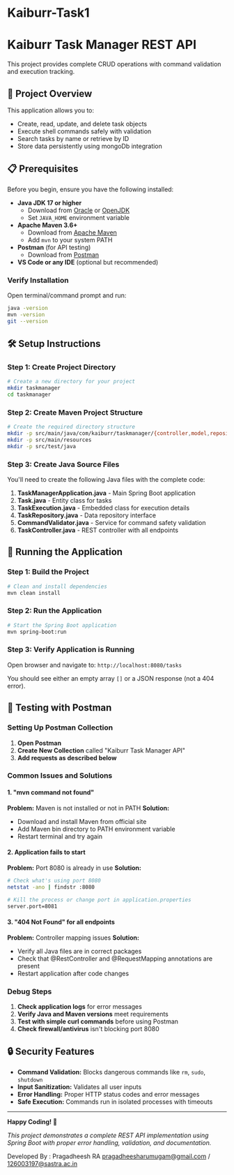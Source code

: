# Kaiburr-Task1

# Kaiburr Task Manager REST API

This project provides complete CRUD operations with command validation and execution tracking.

## 🚀 Project Overview

This application allows you to:
- Create, read, update, and delete task objects
- Execute shell commands safely with validation
- Search tasks by name or retrieve by ID
- Store data persistently using mongoDb integration

## 📋 Prerequisites

Before you begin, ensure you have the following installed:

- **Java JDK 17 or higher** 
  - Download from [Oracle](https://www.oracle.com/java/technologies/downloads/) or [OpenJDK](https://adoptium.net/)
  - Set `JAVA_HOME` environment variable
- **Apache Maven 3.6+**
  - Download from [Apache Maven](https://maven.apache.org/download.cgi)
  - Add `mvn` to your system PATH
- **Postman** (for API testing)
  - Download from [Postman](https://www.postman.com/downloads/)
- **VS Code or any IDE** (optional but recommended)

### Verify Installation

Open terminal/command prompt and run:
```bash
java -version
mvn -version
git --version
```


## 🛠️ Setup Instructions

### Step 1: Create Project Directory

```bash
# Create a new directory for your project
mkdir taskmanager
cd taskmanager
```

### Step 2: Create Maven Project Structure

```bash
# Create the required directory structure
mkdir -p src/main/java/com/kaiburr/taskmanager/{controller,model,repository,service}
mkdir -p src/main/resources
mkdir -p src/test/java
```


### Step 3: Create Java Source Files

You'll need to create the following Java files with the complete code:

1. **TaskManagerApplication.java** - Main Spring Boot application
2. **Task.java** - Entity class for tasks
3. **TaskExecution.java** - Embedded class for execution details
4. **TaskRepository.java** - Data repository interface
5. **CommandValidator.java** - Service for command safety validation
6. **TaskController.java** - REST controller with all endpoints


## 🚀 Running the Application

### Step 1: Build the Project

```bash
# Clean and install dependencies
mvn clean install
```

### Step 2: Run the Application

```bash
# Start the Spring Boot application
mvn spring-boot:run
```


### Step 3: Verify Application is Running

Open browser and navigate to: `http://localhost:8080/tasks`

You should see either an empty array `[]` or a JSON response (not a 404 error).

## 🧪 Testing with Postman

### Setting Up Postman Collection

1. **Open Postman**
2. **Create New Collection** called "Kaiburr Task Manager API"
3. **Add requests as described below**

### Common Issues and Solutions

#### 1. "mvn command not found"
**Problem:** Maven is not installed or not in PATH
**Solution:**
- Download and install Maven from official site
- Add Maven bin directory to PATH environment variable
- Restart terminal and try again

#### 2. Application fails to start
**Problem:** Port 8080 is already in use
**Solution:**
```bash
# Check what's using port 8080
netstat -ano | findstr :8080

# Kill the process or change port in application.properties
server.port=8081
```

#### 3. "404 Not Found" for all endpoints
**Problem:** Controller mapping issues
**Solution:**
- Verify all Java files are in correct packages
- Check that @RestController and @RequestMapping annotations are present
- Restart application after code changes

### Debug Steps

1. **Check application logs** for error messages
2. **Verify Java and Maven versions** meet requirements
3. **Test with simple curl commands** before using Postman
4. **Check firewall/antivirus** isn't blocking port 8080


## 🔒 Security Features

- **Command Validation:** Blocks dangerous commands like `rm`, `sudo`, `shutdown`
- **Input Sanitization:** Validates all user inputs
- **Error Handling:** Proper HTTP status codes and error messages
- **Safe Execution:** Commands run in isolated processes with timeouts



---

**Happy Coding! 🎉**

*This project demonstrates a complete REST API implementation using Spring Boot with proper error handling, validation, and documentation.*

Developed By :
Pragadheesh RA
pragadheesharumugam@gmail.com / 126003197@sastra.ac.in
